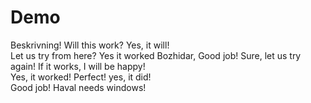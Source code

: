# Demo 

Beskrivning!
Will this work? 
Yes, it will!	
Let us try from here?
Yes it worked Bozhidar, Good job!
Sure, let us try again!	
If it works, I will be happy!	
Yes, it worked! 
Perfect! 
yes, it did!	
Good job!
Haval needs windows!
